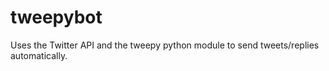 tweepybot
=========

Uses the Twitter API and the tweepy python module to send tweets/replies automatically.
